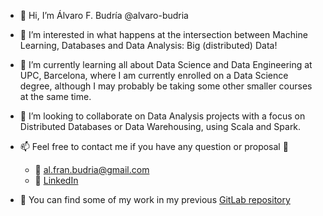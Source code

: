 - 👋 Hi, I’m Álvaro F. Budría @alvaro-budria
- 👀 I’m interested in what happens at the intersection between Machine Learning, Databases and Data Analysis: Big (distributed) Data!
- 🌱 I’m currently learning all about Data Science and Data Engineering at UPC, Barcelona, where I am currently enrolled on a Data Science degree, although I may probably be taking some other smaller courses at the same time.
- 💞️ I’m looking to collaborate on Data Analysis projects with a focus on Distributed Databases or Data Warehousing, using Scala and Spark.
- 📫 Feel free to contact me if you have any question or proposal :slightly_smiling_face:
  - :email: al.fran.budria@gmail.com
  - :briefcase: [LinkedIn](https://www.linkedin.com/in/alvaro-budria-fernandez/)

- :raised_hands: You can find some of my work in my previous [GitLab repository](https://gitlab.com/alvaro.francesc.budria)

<!---
alvaro-budria/alvaro-budria is a ✨ special ✨ repository because its `README.md` (this file) appears on your GitHub profile.
You can click the Preview link to take a look at your changes.
--->
